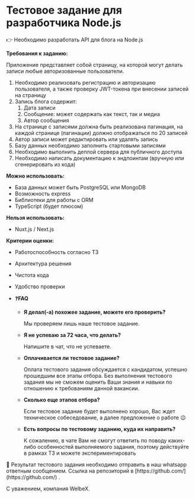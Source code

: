 # Тестовое задание для разработчика Node.js

<aside>
👉 Необходимо разработать API для блога на Node.js

</aside>

**Требования к заданию:**

Приложение представляет собой страницу, на которой могут делать записи любые авторизованные пользователи.

1. Необходимо реализовать регистрацию и авторизацию пользователя, а также проверку JWT-токена при внесении записей на страницу
2. Запись блога содержит:
    1. Дата записи
    2. Сообщение: может содержать как текст, так и медиа
    3. Автор сообщения
3. На странице с записями должна быть реализована пагинация, на каждой странице (пагинации) должно отображаться по 20 записей
4. Автор записи может редактировать или удалять запись
5. Базу данных необходимо заполнить стартовыми записями
6. Необходимо выполнить деплой сервера для публичного доступа
7. Необходимо написать документацию к эндпоинтам (вручную или сгенерировать из кода)

**Можно использовать:**

- База данных может быть PostgreSQL или MongoDB
- Возможность express
- Библиотеки для работы с ORM
- TypeScript (будет плюсом)

**Нельзя использовать:**

- Nuxt.js / Next.js

**Критерии оценки:**

- Работоспособность согласно ТЗ
- Архитектура решения
- Чистота кода
- Удобство проверки

- ❓**FAQ**
    - **Я делал(-а) похожее задание, можете его проверить?**
        
        Мы проверяем лишь наше тестовое задание.
        
    - **Я не успеваю за 72 часа, что делать?**
        
        Напишите в чат, что не успеваете.
        
    - **Оплачивается ли тестовое задание?**
        
        Оплата тестового задания обсуждается с кандидатом, успешно прошедшим все этапы отбора. Без выполнения тестового задания мы не сможем оценить Ваши знания и навыки по отношению к требованиям данной вакансии.
        
    - **Сколько еще этапов отбора?**
        
        Если тестовое задание будет выполнено хорошо, Вас ждет техническое собеседование, а далее предложение о работе 😉
        
    - **Есть вопросы по тестовому заданию, куда их направить?**
        
        К сожалению, в чате Вам не смогут ответить по поводу каких-либо особенностей выполняемого задания, поэтому действуйте в рамках ТЗ и можете экспериментировать 
        

<aside>
📌 Результат тестового задания необходимо отправить в наш whatsapp ответным сообщением. Ссылка на репозиторий в [https://github.com/](https://github.com/) .

</aside>

С уважением, компания WelbeX.